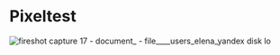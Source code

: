 # Pixeltest
![fireshot capture 17 - document_ - file____users_elena_yandex disk lo](https://user-images.githubusercontent.com/26167194/27239549-0ca920be-52da-11e7-98af-bf14693d5b02.png)
